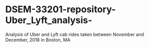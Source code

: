 # DSEM-33201-repository-Uber_Lyft_analysis-
Analysis of Uber and Lyft cab rides taken between November and December, 2018 in Boston, MA
